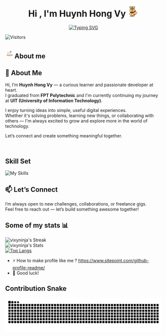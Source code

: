 <h1 align="center"><b>Hi , I'm Huynh Hong Vy </b><img src="./assets/hi.gif" width="35"></h1>
<p align="center">
<a href="https://git.io/typing-svg"><img src="https://readme-typing-svg.demolab.com?font=Montserrat&weight=600&size=24&pause=1000&color=F7DB1A&center=true&vCenter=true&width=1080&height=24&lines=Life+is+a+journey+of+self-discovery+and+endless+possibilities.+;Every+person+has+a+unique+story+waiting+to+be+told.;The+beauty+of+life+lies+in+embracing+both+joys+and+challenges" alt="Typing SVG" /></a>
</p>

![Visitors](https://visitor-badge.laobi.icu/badge?page_id=vixyninja)

## <picture><img src = "./assets/about_me.gif" width =30px>**About me**</picture>

## 👋 About Me

Hi, I’m **Huynh Hong Vy** — a curious learner and passionate developer at heart.  
I graduated from **FPT Polytechnic** and I'm currently continuing my journey at **UIT (University of Information Technology)**.

I enjoy turning ideas into simple, useful digital experiences.  
Whether it's solving problems, learning new things, or collaborating with others — I'm always excited to grow and explore more in the world of technology.

Let’s connect and create something meaningful together.

<br>

## Skill Set

<img src="https://skillicons.dev/icons?i=html,css,scss,tailwind,bootstrap,js,typescript,go,nodejs,express,nest,angular,react,next,electron&perline=16&theme=light" alt="My Skills" />

## 📫 Let’s Connect

I’m always open to new challenges, collaborations, or freelance gigs.  
Feel free to reach out — let’s build something awesome together!

## Some of my stats :bar_chart:

![vixyninja's Streak](https://github-readme-streak-stats.herokuapp.com/?user=vixyninja&theme=darcula&hide_border=false)
<br>
![vixyninja's Stats](https://github-readme-stats.vercel.app/api?username=vixyninja&theme=darcula&show_icons=true&hide_border=false&count_private=true)
<br>
[![Top Langs](https://github-readme-stats.vercel.app/api/top-langs/?username=vixyninja&layout=compact&theme=vision-friendly-dark&langs_count=8)](https://github.com/anuraghazra/github-readme-stats)

- :zap: How to make profile like me ? https://www.sitepoint.com/github-profile-readme/
- :seedling: Good luck!

## Contribution Snake

  <picture>
  <source media="(prefers-color-scheme: dark)" srcset="https://github.com/vixyninja/vixyninja/blob/output/github-contribution-grid-snake-dark.svg">
  <source media="(prefers-color-scheme: light)" srcset="https://github.com/vixyninja/vixyninja/blob/output/github-contribution-grid-snake.svg">
  <img alt="GitHub Contribution Snake" src="https://github.com/vixyninja/vixyninja/blob/output/github-contribution-grid-snake.svg">
  </picture>
